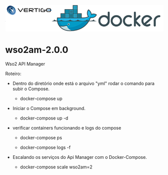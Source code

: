 ![Docker Logo](https://github.com/ctrucco/wso2am-2.0.0/blob/master/vertigo-docker.png)
# wso2am-2.0.0
Wso2 API Manager

Roteiro:

* Dentro do diretório onde está o arquivo "yml" rodar o comando para subir o Compose.
  - docker-compose up

* Iniciar o Compose em background.
  - docker-compose up -d

* verificar containers funcionando e logs do compose
  - docker-compose ps

  - docker-compose logs -f

* Escalando os serviços do Api Manager com o Docker-Compose.
  - docker-compose scale wso2am=2

